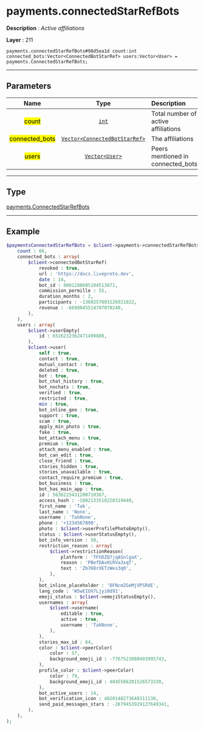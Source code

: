 # payments.connectedStarRefBots

**Description** : *Active affiliations*

**Layer** : 211

```tl
payments.connectedStarRefBots#98d5ea1d count:int connected_bots:Vector<ConnectedBotStarRef> users:Vector<User> = payments.ConnectedStarRefBots;
```

---

## Parameters

| Name | Type | Description |
| :---: | :---: | :--- |
| <mark>count</mark> | [`int`](type/int) | Total number of active affiliations |
| <mark>connected_bots</mark> | [`Vector<ConnectedBotStarRef>`](type/ConnectedBotStarRef) | The affiliations |
| <mark>users</mark> | [`Vector<User>`](type/User) | Peers mentioned in connected_bots |

---

## Type

[payments.ConnectedStarRefBots](type/payments.ConnectedStarRefBots)

---

## Example

```php
$paymentsConnectedStarRefBots = $client->payments->connectedStarRefBots(
	count : 66,
	connected_bots : array(
		$client->connectedBotStarRef(
			revoked : true,
			url : 'https://docs.liveproto.dev',
			date : 14,
			bot_id : 8001288605104513871,
			commission_permille : 55,
			duration_months : 2,
			participants : -1360257803126921022,
			revenue : -6698045514707070240,
		),
	),
	users : array(
		$client->userEmpty(
			id : 6516232362471499889,
		),
		$client->user(
			self : true,
			contact : true,
			mutual_contact : true,
			deleted : true,
			bot : true,
			bot_chat_history : true,
			bot_nochats : true,
			verified : true,
			restricted : true,
			min : true,
			bot_inline_geo : true,
			support : true,
			scam : true,
			apply_min_photo : true,
			fake : true,
			bot_attach_menu : true,
			premium : true,
			attach_menu_enabled : true,
			bot_can_edit : true,
			close_friend : true,
			stories_hidden : true,
			stories_unavailable : true,
			contact_require_premium : true,
			bot_business : true,
			bot_has_main_app : true,
			id : 5636225431200710367,
			access_hash : -1882133518220319440,
			first_name : 'Tak',
			last_name : 'None',
			username : 'TakNone',
			phone : '+1234567890',
			photo : $client->userProfilePhotoEmpty(),
			status : $client->userStatusEmpty(),
			bot_info_version : 50,
			restriction_reason : array(
				$client->restrictionReason(
					platform : 'TFhDZQ7jqASnlgaX',
					reason : 'PBefDAvHiRVa3xqT',
					text : 'Zb7K8rXETzWes3q0',
				),
			),
			bot_inline_placeholder : 'DFNcmZGeMjVPSRdE',
			lang_code : 'W5wEIOX7Ljyi0d91',
			emoji_status : $client->emojiStatusEmpty(),
			usernames : array(
				$client->username(
					editable : true,
					active : true,
					username : 'TakNone',
				),
			),
			stories_max_id : 64,
			color : $client->peerColor(
				color : 57,
				background_emoji_id : -7767523080493995743,
			),
			profile_color : $client->peerColor(
				color : 79,
				background_emoji_id : 4845586201526573330,
			),
			bot_active_users : 14,
			bot_verification_icon : 4820148273648311130,
			send_paid_messages_stars : -2679453929127649341,
		),
	),
);
```